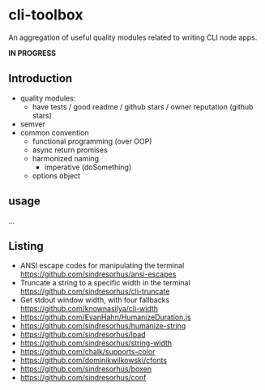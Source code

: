 # cli-toolbox
An aggregation of useful quality modules related to writing CLI node apps.

**IN PROGRESS**

## Introduction
* quality modules:
  * have tests / good readme / github stars / owner reputation (github stars)
* semver
* common convention
  * functional programming (over OOP)
  * async return promises
  * harmonized naming
    * imperative (doSomething)
  * options object

## usage
...


## Listing
* ANSI escape codes for manipulating the terminal https://github.com/sindresorhus/ansi-escapes
* Truncate a string to a specific width in the terminal  https://github.com/sindresorhus/cli-truncate
* Get stdout window width, with four fallbacks https://github.com/knownasilya/cli-width
* https://github.com/EvanHahn/HumanizeDuration.js
* https://github.com/sindresorhus/humanize-string
* https://github.com/sindresorhus/lpad
* https://github.com/sindresorhus/string-width
* https://github.com/chalk/supports-color
* https://github.com/dominikwilkowski/cfonts
* https://github.com/sindresorhus/boxen
* https://github.com/sindresorhus/conf
